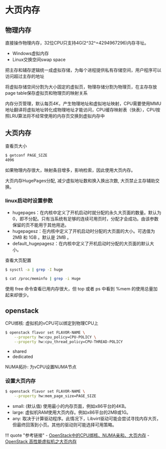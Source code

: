 # 大页内存

## 物理内存

直接操作物理内存，32位CPU只支持4G(2^32^=4294967296)内存寻址。

- Windows虚拟内存
- Linux交换空间swap space

把主存和辅存逻辑统一成虚拟存储，为每个进程提供私有存储空间，用户程序可以访问超过主存的地址

将虚拟存储空间分割为大小固定的虚拟页，物理存储分割为物理页，在主存存放page table保存虚拟页和物理页的映射关系

内存分页管理，默认每页4K，产生物理地址和虚拟地址映射，CPU需要使用MMU地址翻译将虚拟地址转化成物理地址才能访问，CPU缓存映射表（快表），CPU按照LRU算法将不经常使用的内存页交换到虚拟内存中

## 大页内存

查看页大小

```bash
$ getconf PAGE_SIZE
4096
```

如果物理内存很大，映射条目增多，影响检索，因此使用大页内存。

大页内存HugePages分配, 减少虚拟地址数和换入换出次数, 大页禁止主存辅助交换。

### linux启动时设置参数

- hugepages：在内核中定义了开机启动时就分配的永久大页面的数量。默认为 0，即不分配。只有当系统有足够的连续可用页时，分配才会成功。由该参数保留的页不能用于其他用途。
- hugepagesz：在内核中定义了开机启动时分配的大页面的大小。可选值为 2MB 和 1GB 。默认是 2MB 。
- default_hugepagesz：在内核中定义了开机启动时分配的大页面的默认大小。

查看大页配置

```bash
$ sysctl -a | grep -I huge

$ cat /proc/meminfo | grep -i Huge
```

使用 free 命令查看已用内存很大，但 top 或者 ps 中看到 %mem 的使用总量加起来却很少。


## openstack

CPU绑核: 虚拟机的vCPU可以绑定到物理CPU上

```bash
$ openstack flavor set FLAVOR-NAME \
    --property hw:cpu_policy=CPU-POLICY \
    --property hw:cpu_thread_policy=CPU-THREAD-POLICY
```

- shared
- dedicated

NUMA拓扑: 为vCPU设置NUMA节点

### 设置大页内存

```bash
$ openstack flavor set FLAVOR-NAME \
    --property hw:mem_page_size=PAGE_SIZE
```

- small: (默认值) 使用最小的内存页面，例如x86平台的4KB。
- large: 虚拟机RAM使用大页内存。例如x86平台的2MB或1G。
- any: 取决于计算驱动程序。此情况下，Libvirt驱动可能会尝试寻找内存大页，但最终回落到小页。其他的驱动则可能选择可用策略。


!!! quote "参考链接"
    - [OpenStack中的CPU绑核、NUMA亲和、大页内存](https://www.jianshu.com/p/eaf6a9615acc)
    - [OpenStack 高性能虚拟机之大页内存](https://mp.weixin.qq.com/s/kZdMCgd_WJtZAV6EOAaNEQ)
